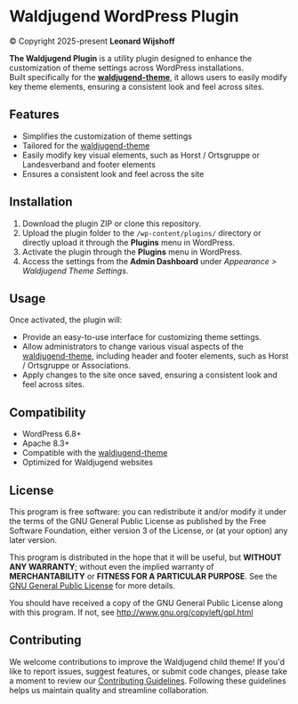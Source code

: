 # Waldjugend WordPress Plugin

&copy; Copyright 2025-present **Leonard Wijshoff**

**The Waldjugend Plugin** is a utility plugin designed to enhance the customization of theme settings across WordPress installations.  
Built specifically for the [**waldjugend-theme**](https://github.com/lwijshoff/waldjugend-theme), it allows users to easily modify key theme elements, ensuring a consistent look and feel across sites.

## Features

- Simplifies the customization of theme settings
- Tailored for the [waldjugend-theme](https://github.com/lwijshoff/waldjugend-theme)
- Easily modify key visual elements, such as Horst / Ortsgruppe or Landesverband and footer elements
- Ensures a consistent look and feel across the site

## Installation

1. Download the plugin ZIP or clone this repository.
2. Upload the plugin folder to the `/wp-content/plugins/` directory or directly upload it through the **Plugins** menu in WordPress.
3. Activate the plugin through the **Plugins** menu in WordPress.
4. Access the settings from the **Admin Dashboard** under _Appearance > Waldjugend Theme Settings_.

## Usage

Once activated, the plugin will:
- Provide an easy-to-use interface for customizing theme settings.
- Allow administrators to change various visual aspects of the [waldjugend-theme](https://github.com/lwijshoff/waldjugend-theme), including header and footer elements, such as Horst / Ortsgruppe or Associations.
- Apply changes to the site once saved, ensuring a consistent look and feel across sites.

## Compatibility

- WordPress 6.8+
- Apache 8.3+
- Compatible with the [waldjugend-theme](https://github.com/lwijshoff/waldjugend-theme)
- Optimized for Waldjugend websites

## License

This program is free software: you can redistribute it and/or modify
it under the terms of the GNU General Public License as published by
the Free Software Foundation, either version 3 of the License, or
(at your option) any later version.

This program is distributed in the hope that it will be useful,
but **WITHOUT ANY WARRANTY**; without even the implied warranty of
**MERCHANTABILITY** or **FITNESS FOR A PARTICULAR PURPOSE**.  See the
[GNU General Public License](http://www.gnu.org/copyleft/gpl.html) for more details.

You should have received a copy of the GNU General Public License
along with this program. If not, see http://www.gnu.org/copyleft/gpl.html

## Contributing

We welcome contributions to improve the Waldjugend child theme! If you'd like to report issues, suggest features, or submit code changes, please take a moment to review our [Contributing Guidelines](CONTRIBUTING.md). Following these guidelines helps us maintain quality and streamline collaboration.